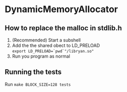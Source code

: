 # DynamicMemoryAllocator

## How to replace the malloc in stdlib.h
1. (Recommended) Start a subshell  
2. Add the the shared obect to LD_PRELOAD  
    ```export LD_PRELOAD=`pwd`"/libryan.so"```
3. Run you program as normal

## Running the tests
Run ```make BLOCK_SIZE=128 tests```